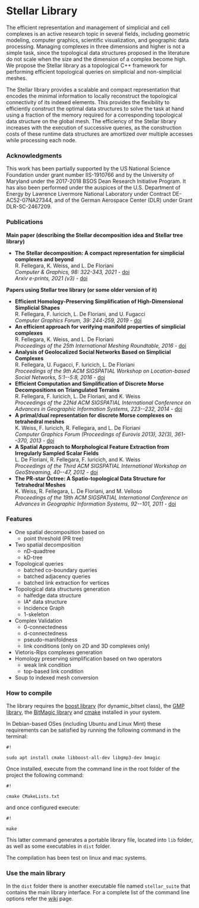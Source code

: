 # Stellar Library #

The efficient representation and management of simplicial and cell complexes is an active research
topic in several fields, including geometric modeling, computer graphics, scientific visualization, and geographic data processing. Managing complexes in three dimensions and higher is not a simple task, since the topological data structures proposed in the literature do not scale when the size and the dimension of a complex become high. We propose the Stellar library as a topological C++ framework for performing efficient topological queries on simplicial and non-simplicial meshes. 

The Stellar library provides a scalable and compact representation that encodes the minimal information to locally reconstruct the topological connectivity of its indexed elements. This provides the flexibility to efficiently construct the optimal data structures to solve the task at hand using a fraction of the memory required for a corresponding topological data structure on the global mesh. The efficiency of the Stellar library increases with the execution of successive queries, as the construction costs of these runtime data structures are amortized over multiple accesses while processing each node. 

### Acknowledgments ###

This work has been partially supported by the US National Science Foundation under grant number IIS-1910766 and by the University of Maryland under the 2017-2018 BSOS Dean Research Initiative Program. It has also been performed under the auspices of the U.S. Department of Energy by Lawrence Livermore National Laboratory under Contract DE-AC52-07NA27344, and of the German Aerospace Center (DLR) under Grant DLR-SC-2467209.

### Publications ###

**Main paper (describing the Stellar decomposition idea and Stellar tree library)**

- **The Stellar decomposition: A compact representation for simplicial complexes and beyond**  
R. Fellegara, K. Weiss, and L. De Floriani  
*Computer & Graphics, 98: 322-343, 2021* - [doi](https://doi.org/10.1016/j.cag.2021.05.002)  
*Arxiv e-prints, 2021 (v3)* - [doi](https://arxiv.org/abs/1707.02211)

**Papers using Stellar tree library (or some older version of it)**

- **Efficient Homology‐Preserving Simplification of High‐Dimensional Simplicial Shapes**  
R. Fellegara, F. Iuricich, L. De Floriani, and U. Fugacci  
*Computer Graphics Forum, 39: 244-259, 2019* - [doi](http://dx.doi.org/10.1111/cgf.13764)
- **An efficient approach for verifying manifold properties of simplicial complexes**  
R. Fellegara, K. Weiss, and L. De Floriani  
*Proceedings of the 25th International Meshing Roundtable, 2016* - [doi](http://imr.sandia.gov/papers/abstracts/Fe830.html)
- **Analysis of Geolocalized Social Networks Based on Simplicial Complexes**  
R. Fellegara, U. Fugacci, F. Iuricich, L. De Floriani  
*Proceedings of the 9th ACM SIGSPATIAL Workshop on Location-based Social Networks, 5:1--5:8, 2016* - [doi](https://dl.acm.org/doi/10.1145/3021304.3021309)
- **Efficient Computation and Simplification of Discrete Morse Decompositions on Triangulated Terrains**  
R. Fellegara, F. luricich, L. De Floriani, and K. Weiss  
*Proceedings of the 22Nd ACM SIGSPATIAL International Conference on Advances in Geographic Information Systems, 223--232, 2014* - [doi](https://doi.org/10.1145/2666310.2666412)
- **A primal/dual representation for discrete Morse complexes on tetrahedral meshes**  
K. Weiss, F. Iuricich, R. Fellegara, and L. De Floriani  
*Computer Graphics Forum (Proceedings of Eurovis 2013), 32(3), 361--370, 2013* - [doi](https://doi.org/10.1111/cgf.12123)
- **A Spatial Approach to Morphological Feature Extraction from Irregularly Sampled Scalar Fields**  
L. De Floriani, R. Fellegara, F. Iuricich, and K. Weiss  
*Proceedings of the Third ACM SIGSPATIAL International Workshop on GeoStreaming, 40--47, 2012* - [doi](https://doi.org/10.1145/2442968.2442974)
- **The PR-star Octree: A Spatio-topological Data Structure for Tetrahedral Meshes**  
K. Weiss, R. Fellegara, L. De Floriani, and M. Velloso  
*Proceedings of the 19th ACM SIGSPATIAL International Conference on Advances in Geographic Information Systems, 92--101, 2011* - [doi](https://doi.org/10.1145/2093973.2093987)

### Features ###

+ One spatial decomposition based on
    * point threshold (PR tree)
+ Two spatial decomposition
    * nD-quadtree
    * kD-tree
+ Topological queries
    * batched co-boundary queries
    * batched adjacency queries
    * batched link extraction for vertices
+ Topological data structures generation
    * halfedge data structure
    * IA* data structure
    * Incidence Graph
    * 1-skeleton
+ Complex Validation
    * 0-connectedness
    * d-connectedness
    * pseudo-manifoldness
    * link conditions (only on 2D and 3D complexes only)
+ Vietoris-Rips complexes generation
+ Homology preserving simplification based on two operators
    * weak link condition
    * top-based link condition
+ Soup to indexed mesh conversion

### How to compile ###

The library requires the [boost library](http://www.boost.org/) (for dynamic_bitset class), the [GMP library](https://gmplib.org/), the [BitMagic library](http://bitmagic.io/) and [cmake](https://cmake.org/) installed in your system.

In Debian-based OSes (including Ubuntu and Linux Mint) these requirements can be satisfied by running the following command in the terminal:
```
#!

sudo apt install cmake libboost-all-dev libgmp3-dev bmagic
```

Once installed, execute from the command line in the root folder of the project the following command:
```
#!

cmake CMakeLists.txt
```
and once configured execute:
```
#!

make
```
This latter command generates a portable library file, located into `lib` folder, as well as some executables in `dist` folder.

The compilation has been test on linux and mac systems.

<!-- ### Execute unit tests ###

Once compiled, it is possible to test the main functionalities running a script located into the `dist` folder.

From command line executing 
```
#!

sh run_tests.sh
```
checks the functionalities of the main implemented features.
The output files are saved into the `data` folder (where the input datasets are located).

It is possible to clean the output files running from command line (from `data` folder) the following command
```
#!

sh clean_up.sh
```
-->

### Use the main library ###

In the `dist` folder there is another executable file named `stellar_suite` that contains the main library interface. For a complete list of the command line options refer the [wiki](https://github.com/FellegaraR/Stellar_tree/wiki/Command-Line-Parameters) page.
